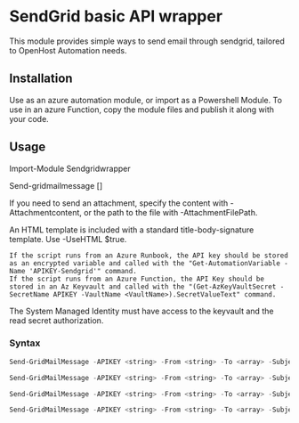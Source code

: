 # SendGrid basic API wrapper

This module provides simple ways to send email through sendgrid, tailored to OpenHost Automation needs.

## Installation 

Use as an azure automation module, or import as a Powershell Module.
To use in an azure Function, copy the module files and publish it along with your code.

## Usage

Import-Module Sendgridwrapper

Send-gridmailmessage [<parameters>]

If you need to send an attachment, specify the content with -Attachmentcontent, or the path to the file with -AttachmentFilePath.

An HTML template is included with a standard title-body-signature template. Use -UseHTML $true.  

    If the script runs from an Azure Runbook, the API key should be stored as an encrypted variable and called with the "Get-AutomationVariable -Name 'APIKEY-Sendgrid'" command.
    If the script runs from an Azure Function, the API Key should be stored in an Az Keyvault and called with the "(Get-AzKeyVaultSecret -SecretName APIKEY -VaultName <VaultName>).SecretValueText" command. 
The System Managed Identity must have access to the keyvault and the read secret authorization.
### Syntax
```powershell
Send-GridMailMessage -APIKEY <string> -From <string> -To <array> -Subject <string> -Text <string> [-Bcc <array>] [<CommonParameters>]

Send-GridMailMessage -APIKEY <string> -From <string> -To <array> -Subject <string> -AttachmentFileName <string> -Text <string> [-Bcc <array>] [-AttachmentPath <Object>] [-UseHTML <bool>] [-HTMLTitle <string>] [-HTMLMainText <string>] [-HTMLEndText <string>] [<CommonParameters>]

Send-GridMailMessage -APIKEY <string> -From <string> -To <array> -Subject <string> -AttachmentFileName <string> -Text <string> [-Bcc <array>] [-AttachmentContent <Object>] [-UseHTML <bool>] [-HTMLTitle <string>] [-HTMLMainText <string>] [-HTMLEndText <string>] [<CommonParameters>]

Send-GridMailMessage -APIKEY <string> -From <string> -To <array> -Subject <string> -UseHTML <bool> -HTMLTitle <string> -HTMLMainText <string> [-Bcc <array>] [-HTMLEndText <string>] [<CommonParameters>]
```